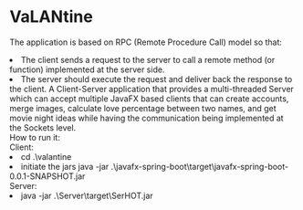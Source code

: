# VaLANtine
The application is based on RPC (Remote Procedure Call) model so that: <li> The client sends a request to the server to call a remote method (or function) implemented at the server side. <li> The server should execute the request and deliver back the response to the client.
A Client-Server application that provides a multi-threaded Server which can accept multiple JavaFX based clients that
can create accounts, merge images, calculate love percentage between two names, and get movie night ideas while
having the communication being implemented at the Sockets level.
<br>How to run it:<br>
Client: <li>cd .\valantine
        <li> initiate the jars java -jar .\javafx-spring-boot\target\javafx-spring-boot-0.0.1-SNAPSHOT.jar <br>
Server: <li> java -jar .\Server\target\SerHOT.jar
 
         

